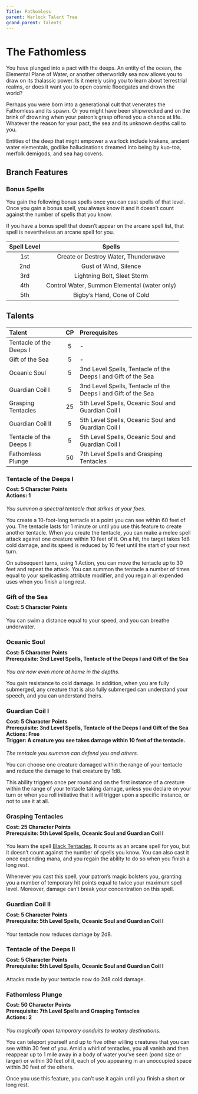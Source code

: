 ```yaml
---
Title: Fathomless
parent: Warlock Talent Tree
grand_parent: Talents
---
```

 
# The Fathomless
You have plunged into a pact with the deeps. An entity of the ocean, the Elemental Plane of Water, or another otherworldly sea now allows you to draw on its thalassic power. Is it merely using you to learn about terrestrial realms, or does it want you to open cosmic floodgates and drown the world?

Perhaps you were born into a generational cult that venerates the Fathomless and its spawn. Or you might have been shipwrecked and on the brink of drowning when your patron’s grasp offered you a chance at life. Whatever the reason for your pact, the sea and its unknown depths call to you.

Entities of the deep that might empower a warlock include krakens, ancient water elementals, godlike hallucinations dreamed into being by kuo-toa, merfolk demigods, and sea hag covens.

## Branch Features

### Bonus Spells
You gain the following bonus spells once you can cast spells of that level. Once you gain a bonus spell, you always know it and it doesn’t count against the number of spells that you know.

If you have a bonus spell that doesn’t appear on the arcane spell list, that spell is nevertheless an arcane spell for you.

| Spell Level | Spells |
|:-----------:|:------:|
| 1st | Create or Destroy Water, Thunderwave |
| 2nd | Gust of Wind, Silence |
| 3rd | Lightning Bolt, Sleet Storm |
| 4th | Control Water, Summon Elemental (water only) |
| 5th | Bigby’s Hand, Cone of Cold |

## Talents
 
| Talent | CP | Prerequisites |
|:-------|:--:|:--------------|
| Tentacle of the Deeps I  | 5  | - |
| Gift of the Sea          | 5  | - |
| Oceanic Soul             | 5  | 3nd Level Spells, Tentacle of the Deeps I and Gift of the Sea |
| Guardian Coil  I         | 5  | 3nd Level Spells, Tentacle of the Deeps I and Gift of the Sea |
| Grasping Tentacles       | 25 | 5th Level Spells, Oceanic Soul and Guardian Coil I |
| Guardian Coil  II        | 5  | 5th Level Spells, Oceanic Soul and Guardian Coil I |
| Tentacle of the Deeps II | 5  | 5th Level Spells, Oceanic Soul and Guardian Coil I |
| Fathomless Plunge        | 50 | 7th Level Spells and Grasping Tentacles |

###  Tentacle of the Deeps I

<div style="margin-top:-10px;"></div>
 
#### **Cost:** 5 Character Points<br>**Actions:** 1
*You summon a spectral tentacle that strikes at your foes.*

You create a 10-foot-long tentacle at a point you can see within 60 feet of you. The tentacle lasts for 1 minute or until you use this feature to create another tentacle. When you create the tentacle, you can make a melee spell attack against one creature within 10 feet of it. On a hit, the target takes 1d8 cold damage, and its speed is reduced by 10 feet until the start of your next turn.

On subsequent turns, using 1 Action, you can move the tentacle up to 30 feet and repeat the attack. You can summon the tentacle a number of times equal to your spellcasting attribute modifier, and you regain all expended uses when you finish a long rest.

###  Gift of the Sea

<div style="margin-top:-10px;"></div>
 
#### **Cost:** 5 Character Points
You can swim a distance equal to your speed, and you can breathe underwater.

### Oceanic Soul

<div style="margin-top:-10px;"></div>

#### **Cost:** 5 Character Points<br>**Prerequisite:**  3nd Level Spells, Tentacle of the Deeps I and Gift of the Sea
*You are now even more at home in the depths.*

You gain resistance to cold damage. In addition, when you are fully submerged, any creature that is also fully submerged can understand your speech, and you can understand theirs.

### Guardian Coil I

<div style="margin-top:-10px;"></div>

#### **Cost:** 5 Character Points<br>**Prerequisite:**  3nd Level Spells, Tentacle of the Deeps I and Gift of the Sea<br>**Actions:** Free<br>**Trigger:** A creature you see takes damage within 10 feet of the tentacle.
*The tentacle you summon can defend you and others.*

You can choose one creature damaged within the range of your tentacle and reduce the damage to that creature by 1d8.

This ability triggers once per round and on the first instance of a creature within the range of your tentacle taking damage, unless you declare on your turn or when you roll initiative that it will trigger upon a specific instance, or not to use it at all.

###  Grasping Tentacles
 
<div style="margin-top:-10px;"></div>

#### **Cost:** 25 Character Points<br>**Prerequisite:** 5th Level Spells, Oceanic Soul and Guardian Coil I
You learn the spell [Black Tentacles](). It counts as an arcane spell for you, but it doesn’t count against the number of spells you know. You can also cast it once expending mana, and you regain the ability to do so when you finish a long rest.

Whenever you cast this spell, your patron’s magic bolsters you, granting you a number of temporary hit points equal to twice your maximum spell level. Moreover, damage can’t break your concentration on this spell.

### Guardian Coil II

<div style="margin-top:-10px;"></div>

#### **Cost:** 5 Character Points<br>**Prerequisite:** 5th Level Spells, Oceanic Soul and Guardian Coil I
Your tentacle now reduces damage by 2d8.

###  Tentacle of the Deeps II

<div style="margin-top:-10px;"></div>
 
#### **Cost:** 5 Character Points<br>**Prerequisite:** 5th Level Spells, Oceanic Soul and Guardian Coil I
Attacks made by your tentacle now do 2d8 cold damage.

### Fathomless Plunge

<div style="margin-top:-10px;"></div>
 
#### **Cost:** 50 Character Points<br>**Prerequisite:** 7th Level Spells and Grasping Tentacles<br>**Actions:** 2
*You magically open temporary conduits to watery destinations.*

You can teleport yourself and up to five other willing creatures that you can see within 30 feet of you. Amid a whirl of tentacles, you all vanish and then reappear up to 1 mile away in a body of water you’ve seen (pond size or larger) or within 30 feet of it, each of you appearing in an unoccupied space within 30 feet of the others.

Once you use this feature, you can’t use it again until you finish a short or long rest.
